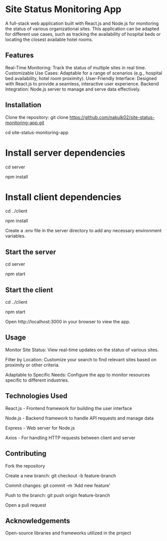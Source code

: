 # Site Status Monitoring App
A full-stack web application built with React.js and Node.js for monitoring the status of various organizational sites. This application can be adapted for different use cases, such as tracking the availability of hospital beds or locating the closest available hotel rooms.

## Features
Real-Time Monitoring: Track the status of multiple sites in real time.
Customizable Use Cases: Adaptable for a range of scenarios (e.g., hospital bed availability, hotel room proximity).
User-Friendly Interface: Designed with React.js to provide a seamless, interactive user experience.
Backend Integration: Node.js server to manage and serve data effectively.
## Installation
Clone the repository:
git clone https://github.com/nakulk02/site-status-monitoring-app.git

cd site-status-monitoring-app
# Install server dependencies
cd server

npm install

# Install client dependencies
cd ../client

npm install

Create a .env file in the server directory to add any necessary environment variables.

## Start the server
cd server

npm start

## Start the client
cd ../client

npm start

Open http://localhost:3000 in your browser to view the app.

## Usage
Monitor Site Status: View real-time updates on the status of various sites.

Filter by Location: Customize your search to find relevant sites based on proximity or other criteria.

Adaptable to Specific Needs: Configure the app to monitor resources specific to different industries.

## Technologies Used
React.js - Frontend framework for building the user interface

Node.js - Backend framework to handle API requests and manage data

Express - Web server for Node.js

Axios - For handling HTTP requests between client and server

## Contributing
Fork the repository

Create a new branch: git checkout -b feature-branch

Commit changes: git commit -m 'Add new feature'

Push to the branch: git push origin feature-branch

Open a pull request

## Acknowledgements
Open-source libraries and frameworks utilized in the project
